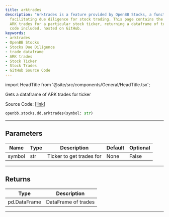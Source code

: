 ```yaml
---
title: arktrades
description: "Arktrades is a feature provided by OpenBB Stocks, a function in Python"
  facilitating due diligence for stock trading. This page contains the guide to access
  ARK trades for a particular stock ticker, returning a dataframe of trades. Source
  code included, hosted on GitHub.
keywords:
- arktrades
- OpenBB Stocks
- Stocks Due Diligence
- trade dataframe
- ARK trades
- Stock Ticker
- Stock Trades
- GitHub Source Code
---
```


import HeadTitle from '@site/src/components/General/HeadTitle.tsx';

<HeadTitle title="stocks.dd.arktrades - Reference | OpenBB SDK Docs" />

Gets a dataframe of ARK trades for ticker

Source Code: [[link](https://github.com/OpenBB-finance/OpenBBTerminal/tree/main/openbb_terminal/stocks/due_diligence/ark_model.py#L19)]

```python
openbb.stocks.dd.arktrades(symbol: str)
```

---

## Parameters

| Name | Type | Description | Default | Optional |
| ---- | ---- | ----------- | ------- | -------- |
| symbol | str | Ticker to get trades for | None | False |


---

## Returns

| Type | Description |
| ---- | ----------- |
| pd.DataFrame | DataFrame of trades |
---
